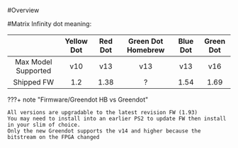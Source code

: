 #Overview


#Matrix Infinity dot meaning:

|                     | Yellow Dot  | Red Dot | Green Dot Homebrew | Blue Dot | Green Dot | 
| :------------------:| :---------: | :-----: | :----------------: | :------: | :-------: |
| Max Model Supported | v10         | v13     | v13                | v13      | v16       |
| Shipped FW          | 1.2         | 1.38    | ?                  | 1.54     | 1.69      |

???+ note "Firmware/Greendot HB vs Greendot"

    All versions are upgradable to the latest revision FW (1.93)
    You may need to install into an earlier PS2 to update FW then install in your slim of choice. 
    Only the new Greendot supports the v14 and higher because the bitstream on the FPGA changed